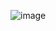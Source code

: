 ![image](https://github.com/EngineerAnishSharma/Calculator_WP/assets/140083026/f50ba347-d937-4351-84f1-8d38e1312451)
